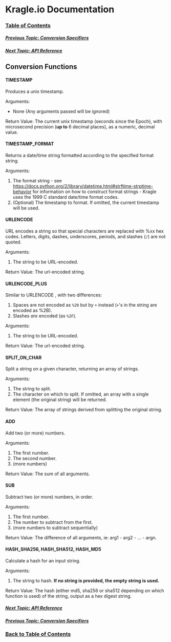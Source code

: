 # Kragle.io Documentation

### [Table of Contents](../README.md)

##### [Previous Topic: Conversion Specifiers](./Conversion_Specifiers.md)

##### [Next Topic: API Reference](../../../tree/master/API_Reference)

## Conversion Functions

#### TIMESTAMP

Produces a unix timestamp.

Arguments:

- None (Any arguments passed will be ignored)

Return Value: The current unix timestamp (seconds since the Epoch), with microsecond precision (**up to** 6 decimal places), as a numeric, decimal value.

#### TIMESTAMP_FORMAT

Returns a date/time string formatted according to the specified format string.

Arguments:
1. The format string - see https://docs.python.org/2/library/datetime.html#strftime-strptime-behavior for information on how to construct format strings - Kragle uses the 1999 C standard date/time format codes.
1. (Optional) The timestamp to format. If omitted, the current timestamp will be used.

#### URLENCODE

URL encodes a string so that special characters are replaced with %xx hex codes. Letters, digits, dashes, underscores, periods, and slashes (`/`) are not quoted.

Arguments:

1. The string to be URL-encoded.

Return Value: The url-encoded string.

#### URLENCODE_PLUS

Similar to URLENCODE , with two differences:
1. Spaces are not encoded as `%20` but by `+` instead (`+`'s in the string are encoded as %2B).
1. Slashes *are* encoded (as `%2F`).

Arguments:

1. The string to be URL-encoded.

Return Value: The url-encoded string.

#### SPLIT_ON_CHAR

Split a string on a given character, returning an array of strings.

Arguments:

1. The string to split.
1. The character on which to split. If omitted, an array with a single element (the original string) will be returned.

Return Value: The array of strings derived from splitting the original string.

#### ADD

Add two (or more) numbers.

Arguments:

1. The first number.
1. The second number.
1. (more numbers)

Return Value: The sum of all arguments.

#### SUB

Subtract two (or more) numbers, in order.

Arguments:

1. The first number.
1. The number to subtract from the first.
1. (more numbers to subtract sequentially)

Return Value: The difference of all arguments, ie: arg1 - arg2 - ... - argn.

#### HASH_SHA256, HASH_SHA512, HASH_MD5

Calculate a hash for an input string.

Arguments:

1. The string to hash. **If no string is provided, the empty string is used.**

Return Value: The hash (either md5, sha256 or sha512 depending on which function is used) of the string, output as a hex digest string.

##### [Next Topic: API Reference](../../../tree/master/API_Reference)

##### [Previous Topic: Conversion Specifiers](./Conversion_Specifiers.md)

### [Back to Table of Contents](../README.md)

